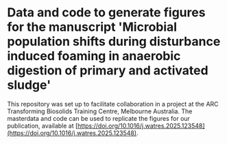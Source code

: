 # Data and code to generate figures for the manuscript 'Microbial population shifts during disturbance induced foaming in anaerobic digestion of primary and activated sludge'

This repository was set up to facilitate collaboration in a project at the ARC Transforming Biosolids Training Centre, Melbourne Australia. 
The masterdata and code can be used to replicate the figures for our publication, available at [https://doi.org/10.1016/j.watres.2025.123548](https://doi.org/10.1016/j.watres.2025.123548). 
